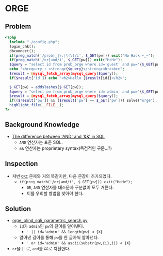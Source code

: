 # ORGE

## Problem
```php
<?php 
  include "./config.php"; 
  login_chk(); 
  dbconnect(); 
  if(preg_match('/prob|_|\.|\(\)/i', $_GET[pw])) exit("No Hack ~_~"); 
  if(preg_match('/or|and/i', $_GET[pw])) exit("HeHe"); 
  $query = "select id from prob_orge where id='guest' and pw='{$_GET[pw]}'"; 
  echo "<hr>query : <strong>{$query}</strong><hr><br>"; 
  $result = @mysql_fetch_array(mysql_query($query)); 
  if($result['id']) echo "<h2>Hello {$result[id]}</h2>"; 
   
  $_GET[pw] = addslashes($_GET[pw]); 
  $query = "select pw from prob_orge where id='admin' and pw='{$_GET[pw]}'"; 
  $result = @mysql_fetch_array(mysql_query($query)); 
  if(($result['pw']) && ($result['pw'] == $_GET['pw'])) solve("orge"); 
  highlight_file(__FILE__); 
?>
```

## Background Knowledge
* [The difference between 'AND' and '&&' in SQL](https://stackoverflow.com/questions/4105658/the-difference-between-and-and-in-sql)
	- `AND` 연산자는 표준 SQL.
	- `&&` 연산자는 proprietary syntax(독점적인 구문...?)

## Inspection
* 저번 [`ORC`](https://github.com/r4k0nb4k0n/Wargame-Challenges/tree/master/LOS/ORC) 문제와 거의 똑같지만, 다음 문장이 추가되었다.
	- `if(preg_match('/or|and/i', $_GET[pw])) exit("HeHe");`
		+ `OR`, `AND` 연산자를 대소문자 구분없이 모두 거른다.
		+ 이를 우회할 방법을 찾아야 한다.

## Solution
* [orge_blind_sqli_parametric_search.py](./orge_blind_sqli_parametric_search.py)
	- `id`가 `admin`인 `pw`의 길이를 알아낸다.
		+ `' || id='admin' && length(pw) < {X}`
	- 알아낸 길이를 통해 `pw`를 한 글자씩 알아낸다.
		+ `' or id='admin' && ascii(substr(pw,{i},1)) < {X}`
* `or`을 `||`로, `and`를 `&&`로 치환한다.